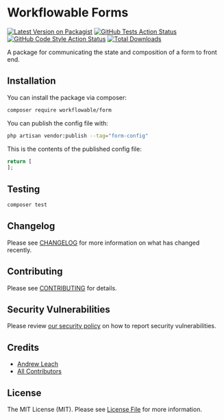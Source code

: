 # Workflowable Forms

[![Latest Version on Packagist](https://img.shields.io/packagist/v/workflowable/form.svg?style=flat-square)](https://packagist.org/packages/workflowable/form)
[![GitHub Tests Action Status](https://img.shields.io/github/actions/workflow/status/workflowable/form/run-tests.yml?branch=master&label=tests&style=flat-square)](https://github.com/workflowable/form/actions?query=workflow%3Arun-tests+branch%3Amaster)
[![GitHub Code Style Action Status](https://img.shields.io/github/actions/workflow/status/workflowable/form/fix-php-code-style-issues.yml?branch=master&label=code%20style&style=flat-square)](https://github.com/workflowable/form/actions?query=workflow%3A"Fix+PHP+code+style+issues"+branch%3Amaster)
[![Total Downloads](https://img.shields.io/packagist/dt/workflowable/form.svg?style=flat-square)](https://packagist.org/packages/workflowable/form)

A package for communicating the state and composition of a form to front end.

## Installation

You can install the package via composer:

```bash
composer require workflowable/form
```

You can publish the config file with:

```bash
php artisan vendor:publish --tag="form-config"
```

This is the contents of the published config file:

```php
return [
];
```

## Testing

```bash
composer test
```

## Changelog

Please see [CHANGELOG](CHANGELOG.md) for more information on what has changed recently.

## Contributing

Please see [CONTRIBUTING](CONTRIBUTING.md) for details.

## Security Vulnerabilities

Please review [our security policy](../../security/policy) on how to report security vulnerabilities.

## Credits

- [Andrew Leach](https://github.com/7387639+andyleach)
- [All Contributors](../../contributors)

## License

The MIT License (MIT). Please see [License File](LICENSE.md) for more information.
